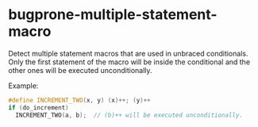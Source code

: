 # bugprone-multiple-statement-macro

Detect multiple statement macros that are used in unbraced conditionals.
Only the first statement of the macro will be inside the conditional and
the other ones will be executed unconditionally.

Example:

```c++
#define INCREMENT_TWO(x, y) (x)++; (y)++
if (do_increment)
  INCREMENT_TWO(a, b);  // (b)++ will be executed unconditionally.
```

